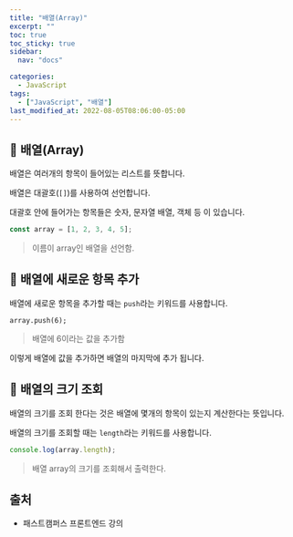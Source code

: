 ```yaml
---
title: "배열(Array)"
excerpt: ""
toc: true
toc_sticky: true
sidebar:
  nav: "docs"

categories:
  - JavaScript
tags:
  - ["JavaScript", "배열"]
last_modified_at: 2022-08-05T08:06:00-05:00
---
```


## 📄 배열(Array)

배열은 여러개의 항목이 들어있는 리스트를 뜻합니다.

배열은 대괄호(`[]`)를 사용하여 선언합니다.

대괄호 안에 들어가는 항목들은 숫자, 문자열 배열, 객체 등 이 있습니다.

```js
const array = [1, 2, 3, 4, 5];
```

> 이름이 array인 배열을 선언함.

## 📄 배열에 새로운 항목 추가

배열에 새로운 항목을 추가할 때는 `push`라는 키워드를 사용합니다.

```
array.push(6);
```

> 배열에 6이라는 값을 추가함

이렇게 배열에 값을 추가하면 배열의 마지막에 추가 됩니다.<br>

## 📄 배열의 크기 조회

배열의 크기를 조회 한다는 것은 배열에 몇개의 항목이 있는지 계산한다는 뜻입니다.

배열의 크기를 조회할 때는 `length`라는 키워드를 사용합니다.

```js
console.log(array.length);
```

> 배열 array의 크기를 조회해서 출력한다.

## 출처

- 패스트캠퍼스 프론트엔드 강의
